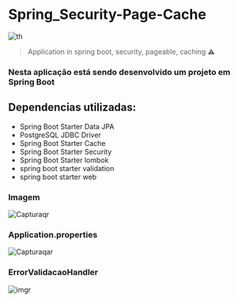 # <h1>Spring_Security-Page-Cache</h1>
  ![th](https://user-images.githubusercontent.com/90776275/201936738-3013767f-cb84-49be-82c7-a63719119861.jpeg)
> Application in spring boot, security, pageable, caching ⚠️

<h3>Nesta aplicação está sendo desenvolvido um projeto em Spring Boot</h3>

<h2>Dependencias utilizadas: </h2>

+ Spring Boot Starter Data JPA 
+ PostgreSQL JDBC Driver
+ Spring Boot Starter Cache
+ Spring Boot Starter Security
+ Spring Boot Starter lombok
+ spring boot starter validation
+ spring boot starter web

### Imagem

![Capturaqr](https://user-images.githubusercontent.com/90776275/201938218-9e4411ad-bfe1-4674-ba07-ee70a97c2e3b.jpg)


### Application.properties

![Capturaqar](https://user-images.githubusercontent.com/90776275/201938871-11f5f9ce-cf69-4bec-8087-72839d8d3dd8.JPG)

### ErrorValidacaoHandler

![imgr](https://user-images.githubusercontent.com/90776275/201939614-424d56eb-fd68-40f1-9064-751345ec39c1.JPG)


